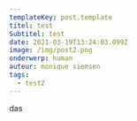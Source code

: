 ```yaml
---
templateKey: post.template
titel: test
Subtitel: test
date: 2021-03-19T13:24:03.099Z
image: /img/post2.png
onderwerp: human
auteur: monique siemsen
tags:
  - test2
---
```

das